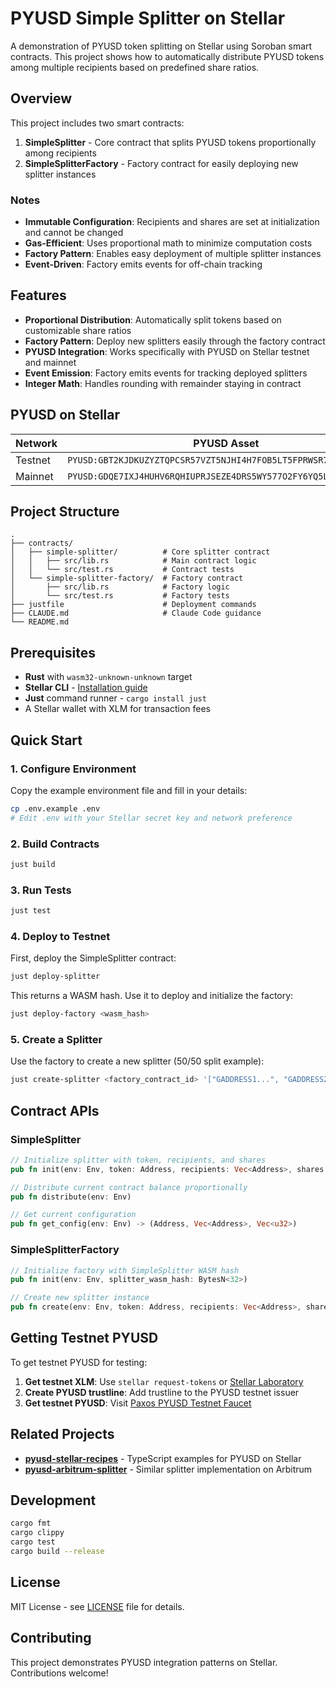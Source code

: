 # PYUSD Simple Splitter on Stellar

A demonstration of PYUSD token splitting on Stellar using Soroban smart contracts. This project shows how to automatically distribute PYUSD tokens among multiple recipients based on predefined share ratios.

## Overview

This project includes two smart contracts:

1. **SimpleSplitter** - Core contract that splits PYUSD tokens proportionally among recipients
2. **SimpleSplitterFactory** - Factory contract for easily deploying new splitter instances

### Notes

- **Immutable Configuration**: Recipients and shares are set at initialization and cannot be changed
- **Gas-Efficient**: Uses proportional math to minimize computation costs
- **Factory Pattern**: Enables easy deployment of multiple splitter instances
- **Event-Driven**: Factory emits events for off-chain tracking


## Features

- **Proportional Distribution**: Automatically split tokens based on customizable share ratios
- **Factory Pattern**: Deploy new splitters easily through the factory contract
- **PYUSD Integration**: Works specifically with PYUSD on Stellar testnet and mainnet
- **Event Emission**: Factory emits events for tracking deployed splitters
- **Integer Math**: Handles rounding with remainder staying in contract

## PYUSD on Stellar

| Network | PYUSD Asset                                                      | SAC Contract                                               |
| ------- | ---------------------------------------------------------------- | ---------------------------------------------------------- |
| Testnet | `PYUSD:GBT2KJDKUZYZTQPCSR57VZT5NJHI4H7FOB5LT5FPRWSR7I5B4FS3UU7G` | `CACZL3MGXXP3O6ROMB4Q36ROFULRWD6QARPE3AKWPSWMYZVF2474CBXP` |
| Mainnet | `PYUSD:GDQE7IXJ4HUHV6RQHIUPRJSEZE4DRS5WY577O2FY6YQ5LVWZ7JZTU2V5` | `CAKBVGHJIK2HPP5JPT2UOP27O2IMKIUUCFGP3LOOMGCZLE3NP73Z44H6` |

## Project Structure

```
.
├── contracts/
│   ├── simple-splitter/          # Core splitter contract
│   │   ├── src/lib.rs            # Main contract logic
│   │   └── src/test.rs           # Contract tests
│   └── simple-splitter-factory/  # Factory contract
│       ├── src/lib.rs            # Factory logic
│       └── src/test.rs           # Factory tests
├── justfile                      # Deployment commands
├── CLAUDE.md                     # Claude Code guidance
└── README.md
```

## Prerequisites

- **Rust** with `wasm32-unknown-unknown` target
- **Stellar CLI** - [Installation guide](https://developers.stellar.org/docs/tools/cli/install-cli)
- **Just** command runner - `cargo install just`
- A Stellar wallet with XLM for transaction fees

## Quick Start

### 1. Configure Environment

Copy the example environment file and fill in your details:

```bash
cp .env.example .env
# Edit .env with your Stellar secret key and network preference
```

### 2. Build Contracts

```bash
just build
```

### 3. Run Tests

```bash
just test
```

### 4. Deploy to Testnet

First, deploy the SimpleSplitter contract:

```bash
just deploy-splitter
```

This returns a WASM hash. Use it to deploy and initialize the factory:

```bash
just deploy-factory <wasm_hash>
```

### 5. Create a Splitter

Use the factory to create a new splitter (50/50 split example):

```bash
just create-splitter <factory_contract_id> '["GADDRESS1...", "GADDRESS2..."]' '[1, 1]'
```

## Contract APIs

### SimpleSplitter

```rust
// Initialize splitter with token, recipients, and shares
pub fn init(env: Env, token: Address, recipients: Vec<Address>, shares: Vec<u32>)

// Distribute current contract balance proportionally
pub fn distribute(env: Env)

// Get current configuration
pub fn get_config(env: Env) -> (Address, Vec<Address>, Vec<u32>)
```

### SimpleSplitterFactory

```rust
// Initialize factory with SimpleSplitter WASM hash
pub fn init(env: Env, splitter_wasm_hash: BytesN<32>)

// Create new splitter instance
pub fn create(env: Env, token: Address, recipients: Vec<Address>, shares: Vec<u32>) -> Address
```


## Getting Testnet PYUSD

To get testnet PYUSD for testing:

1. **Get testnet XLM**: Use `stellar request-tokens` or [Stellar Laboratory](https://laboratory.stellar.org/#account-creator)
2. **Create PYUSD trustline**: Add trustline to the PYUSD testnet issuer
3. **Get testnet PYUSD**: Visit [Paxos PYUSD Testnet Faucet](https://faucet.paxos.com/)

## Related Projects

- **[pyusd-stellar-recipes](https://github.com/mono-koto/pyusd-stellar-recipes)** - TypeScript examples for PYUSD on Stellar
- **[pyusd-arbitrum-splitter](https://github.com/mono-koto/pyusd-arbitrum-splitter)** - Similar splitter implementation on Arbitrum

## Development

```bash
cargo fmt        
cargo clippy     
cargo test
cargo build --release
```


## License

MIT License - see [LICENSE](LICENSE) file for details.

## Contributing

This project demonstrates PYUSD integration patterns on Stellar. Contributions welcome!
